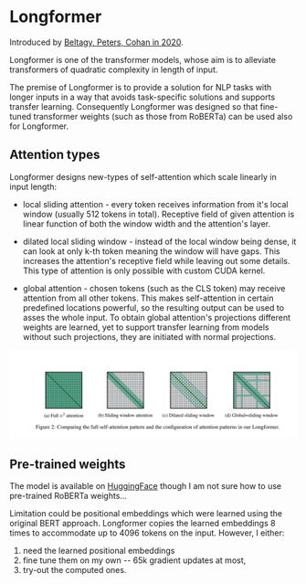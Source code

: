 [paper]: https://arxiv.org/abs/2004.05150
[hf_longformer]: https://huggingface.co/allenai/longformer-base-4096
[i/longformer_attention]: ./imgs/longformer_attention.png

# Longformer

Introduced by [Beltagy, Peters, Cohan in 2020][paper].


Longformer is one of the transformer models, whose aim is to alleviate
transformers of quadratic complexity in length of input.

The premise of Longformer is to provide a solution for NLP tasks with longer
inputs in a way that avoids task-specific solutions and supports transfer
learning. Consequently Longformer was designed so that fine-tuned transformer
weights (such as those from RoBERTa) can be used also for Longformer.

## Attention types

Longformer designs new-types of self-attention which scale linearly in input
length:

- local sliding attention - every token receives information from it's local
  window (usually 512 tokens in total). Receptive field of given attention is
  linear function of both the window width and the attention's layer.

- dilated local sliding window - instead of the local window being dense, it can
  look at only k-th token meaning the window will have gaps. This increases the
  attention's receptive field while leaving out some details. This type of
  attention is only possible with custom CUDA kernel.

- global attention - chosen tokens (such as the CLS token) may receive attention
  from all other tokens. This makes self-attention in certain predefined
  locations powerful, so the resulting output can be used to asses the whole
  input. To obtain global attention's projections different weights are learned,
  yet to support transfer learning from models without such projections, they
  are initiated with normal projections.

![Longformer attention types][i/longformer_attention]

## Pre-trained weights

The model is available on [HuggingFace][hf_longformer] though I am not sure how
to use pre-trained RoBERTa weights...

Limitation could be positional embeddings which were learned using the original
BERT approach. Longformer copies the learned embeddings 8 times to accommodate
up to 4096 tokens on the input. However, I either:

1. need the learned positional embeddings
2. fine tune them on my own -- 65k gradient updates at most,
3. try-out the computed ones.
